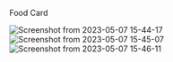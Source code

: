 Food Card

![Screenshot from 2023-05-07 15-44-17](https://user-images.githubusercontent.com/125272509/236671559-d2720f6b-724f-4fdc-97f8-c3de6761b14a.png)
![Screenshot from 2023-05-07 15-45-07](https://user-images.githubusercontent.com/125272509/236671561-32ab10d5-816d-4c9a-a890-aee38d3ead28.png)
![Screenshot from 2023-05-07 15-46-11](https://user-images.githubusercontent.com/125272509/236671564-5c5dcd52-c0ac-42e0-a777-318bbb6dd320.png)
